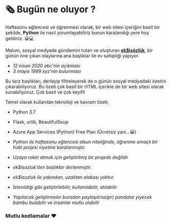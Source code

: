 # 🗞 Bugün ne oluyor ?

Haftasonu eğlencesi ve öğrenmesi olarak, bir web sitesi içeriğini basit bir şekilde, __Python__ ile nasıl yorumlayabiliriz bunun karalandığı yere hoş geldiniz. 😀💻

Malum, sosyal medyada gündemini tutan ve oluşturan __[ek$isözlük](https://eksisozluk.com)__, bir günün öne çıkan olaylarına ana başlıklar ile ev sahipliği yapıyor. 

- _12 nisan 2020 abc'nin açıkması_
- _3 mayıs 1999 xyz'nin bulunması_

Bu tarz başlıkları, derleyip filtreleyerek de o günün sosyal medyadaki özetini çıkarabiliyoruz. Bu özeti çok basit bir HTML içerikle de bir web sitesi olarak sunabiliyoruz. Çok basit ve çok keyifli 
 
Temel olarak kullanılan teknoloji ve kavram özeti;

- Python 3.7
- Flask, urlib, BeautifulSoup
- Azure App Services (Python) Free Plan (Ücretsiz yani...😀)



- _Python ile haftasonu eğlencesi olsun niteliğinde, öğrenme amaçlı bir hobi projesi niyetine karalanmıştır._
- _Uzaya roket atmak için geliştirilmiş bir projede değildir_
- _ek$isozluk'den başlıklar derlenmiştir._
- _ek$isozluk ile yakından, uzaktan alakası yoktur._
- _İstenildiği gibi geliştirilebilir, kullanılabilir, atılabilir_
- _Yapılacak geliştirmeler buradan paylaşılırsa(pr) pandalar yiyecek bambu bulabilir ve insanlar mutlu olabilir_ 
 
 ### Mutlu kodlamalar ❤️ ###
 
